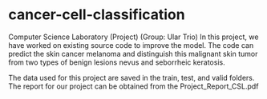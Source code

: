 # cancer-cell-classification
Computer Science Laboratory (Project) (Group: Ular Trio)
In this project, we have worked on existing source code to improve the model. The code can predict the skin cancer melanoma and distinguish this malignant skin tumor from two types of benign lesions nevus and seborrheic keratosis. 

The data used for this project are saved in the train, test, and valid folders. The report for our project can be obtained from the Project_Report_CSL.pdf
